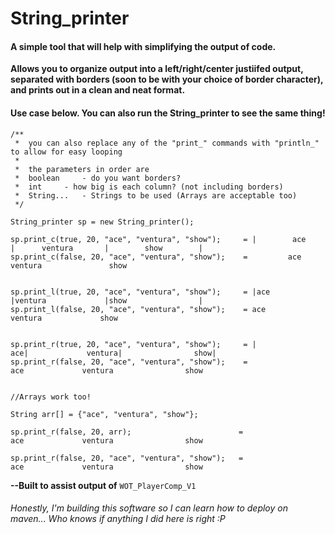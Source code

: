 # String_printer

#### A simple tool that will help with simplifying the output of code.

**Allows you to organize output into a left/right/center justiifed output, separated with borders (soon to be with your choice of border character), and prints out in a clean and neat format.**

#### Use case below. You can also run the String_printer to see the same thing!

```
/**
 *  you can also replace any of the "print_" commands with "println_" to allow for easy looping 
 *
 *  the parameters in order are
 *	boolean 	- do you want borders?
 *	int		- how big is each column? (not including borders)
 *	String...	- Strings to be used (Arrays are acceptable too)
 */

String_printer sp = new String_printer();

sp.print_c(true, 20, "ace", "ventura", "show");     = |        ace         |      ventura       |        show        |
sp.print_c(false, 20, "ace", "ventura", "show");    =         ace               ventura               show


sp.print_l(true, 20, "ace", "ventura", "show");     = |ace                 |ventura             |show                |
sp.print_l(false, 20, "ace", "ventura", "show");    = ace                 ventura             show


sp.print_r(true, 20, "ace", "ventura", "show");     = |                 ace|             ventura|                show|
sp.print_r(false, 20, "ace", "ventura", "show");    =                  ace             ventura                show


//Arrays work too!

String arr[] = {"ace", "ventura", "show"};

sp.print_r(false, 20, arr);                        =                  ace             ventura                show

sp.print_r(false, 20, "ace", "ventura", "show");   =                  ace             ventura                show

```

**--Built to assist output of** `WOT_PlayerComp_V1`

###### *Honestly, I'm building this software so I can learn how to deploy on maven...  Who knows if anything I did here is right :P*



